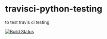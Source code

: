 # travisci-python-testing
to test travis ci testing

[![Build Status](https://travis-ci.org/AtzeDeVries/travisci-python-testing.svg?branch=master)](https://travis-ci.org/AtzeDeVries/travisci-python-testing)

